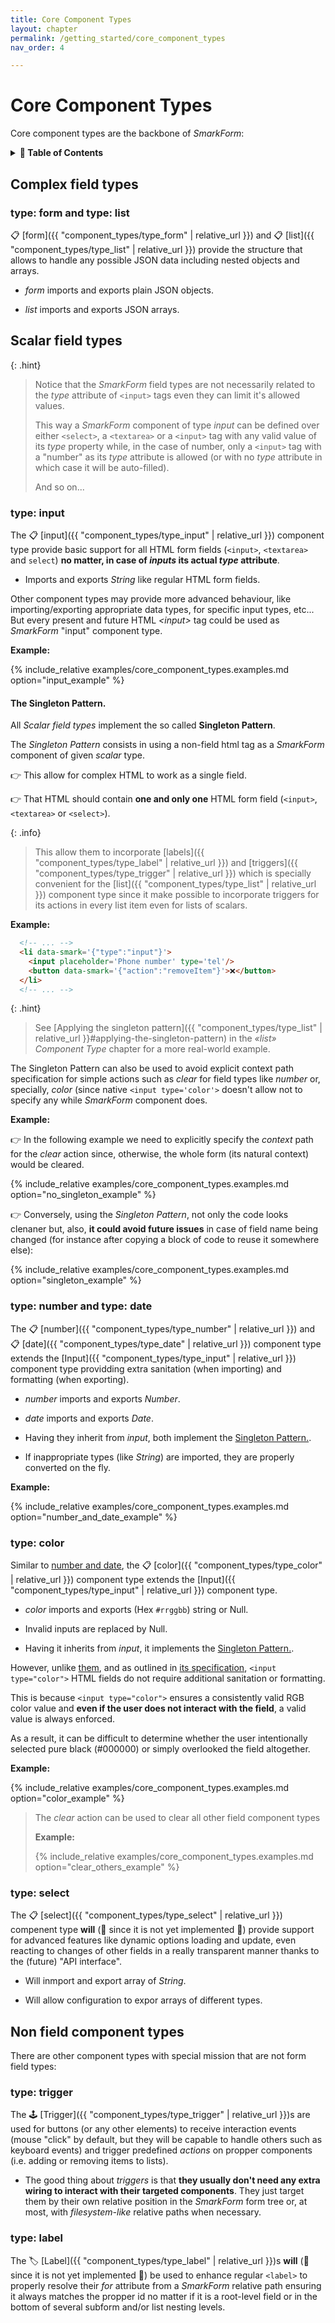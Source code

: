 ```yaml
---
title: Core Component Types
layout: chapter
permalink: /getting_started/core_component_types
nav_order: 4

---
```


# Core Component Types

Core component types are the backbone of *SmarkForm*:

<details class="chaptertoc">
<summary>
<strong>📖 Table of Contents</strong>
</summary>

  {{ "
<!-- vim-markdown-toc GitLab -->

* [Complex field types](#complex-field-types)
    * [type: form and type: list](#type-form-and-type-list)
* [Scalar field types](#scalar-field-types)
    * [type: input](#type-input)
        * [The Singleton Pattern.](#the-singleton-pattern)
    * [type: number and type: date](#type-number-and-type-date)
    * [type: color](#type-color)
    * [type: select](#type-select)
* [Non field component types](#non-field-component-types)
    * [type: trigger](#type-trigger)
    * [type: label](#type-label)

<!-- vim-markdown-toc -->
       " | markdownify }}

</details>


## Complex field types

### type: form and type: list

📋 [form]({{ "component_types/type_form" | relative_url }}) and
📋 [list]({{ "component_types/type_list" | relative_url }}) provide the
structure that allows to handle any possible JSON data including nested objects
and arrays.

  * *form* imports and exports plain JSON objects.

  * *list* imports and exports JSON arrays.


## Scalar field types

{: .hint}
> Notice that the *SmarkForm* field types are not necessarily related to the
> *type* attribute of `<input>` tags even they can limit it's allowed values.
> 
> This way a *SmarkForm* component of type *input* can be defined over either
> `<select>`, a `<textarea>` or a `<input>` tag with any valid value of its
> *type* property while, in the case of number, only a `<input>` tag with a
> "number" as its *type* attribute is allowed (or with no *type* attribute in
> which case it will be auto-filled).
> 
> And so on...


### type: input

The 📋 [input]({{ "component_types/type_input" | relative_url }}) component
type provide basic support for all HTML form fields (`<input>`, `<textarea>`
and `select`) **no matter, in case of *inputs* its actual *type* attribute**.

  * Imports and exports *String* like regular HTML form fields.

Other component types may provide more advanced behaviour, like
importing/exporting appropriate data types, for specific input types, etc...
But every present and future HTML *&lt;input&gt;* tag could be used as
*SmarkForm* "input" component type.

**Example:**

{% include_relative examples/core_component_types.examples.md option="input_example" %}


#### The Singleton Pattern.

All *Scalar field types* implement the so called **Singleton Pattern**.

The *Singleton Pattern* consists in using a non-field html tag as a *SmarkForm*
component of given *scalar* type.

👉 This allow for complex HTML to work as a single field.

👉 That HTML should contain **one and only one** HTML form field (`<input>`,
`<textarea>` or `<select>`).


{: .info}
> This allow them to incorporate
> [labels]({{ "component_types/type_label" | relative_url }})
> and [triggers]({{ "component_types/type_trigger" | relative_url }})
> which is specially convenient for the
> [list]({{ "component_types/type_list" | relative_url }}) component type since
> it make possible to incorporate triggers for its actions in every list item
> even for lists of scalars.


**Example:**

```html
  <!-- ... -->
  <li data-smark='{"type":"input"}'>
    <input placeholder='Phone number' type='tel'/>
    <button data-smark='{"action":"removeItem"}'>❌</button>
  </li>
  <!-- ... -->
```

{: .hint}
> See
> [Applying the singleton pattern]({{ "component_types/type_list" | relative_url }}#applying-the-singleton-pattern)
> in the *«list» Component Type* chapter for a more real-world example.


The Singleton Pattern can also be used to avoid explicit context path
specification for simple actions such as *clear* for field types like *number*
or, specially, *color* (since native `<input type='color'>` doesn't allow not
to specify any while *SmarkForm* component does.


**Example:**

👉 In the following example we need to explicitly specify the *context* path
for the *clear* action since, otherwise, the whole form (its natural context)
would be cleared.

{% include_relative examples/core_component_types.examples.md option="no_singleton_example" %}


👉 Conversely, using the *Singleton Pattern*, not only the code looks clenaner
but, also, **it could avoid future issues** in case of field name being changed
(for instance after copying a block of code to reuse it somewhere else):

{% include_relative examples/core_component_types.examples.md option="singleton_example" %}


### type: number and type: date

The 📋 [number]({{ "component_types/type_number" | relative_url }}) and
📋 [date]({{ "component_types/type_date" | relative_url }}) component type
extends the [Input]({{ "component_types/type_input" | relative_url }})
component type providding extra sanitation (when importing) and formatting
(when exporting).

  * *number* imports and exports *Number*.

  * *date* imports and exports *Date*.

  * Having they inherit from *input*, both implement the [Singleton
    Pattern.](#the-singleton-pattern).

  * If inappropriate types (like *String*) are imported, they are properly
    converted on the fly.

**Example:**

{% include_relative examples/core_component_types.examples.md option="number_and_date_example" %}



### type: color

Similar to [number and date](#type-number-and-type-date), the
📋 [color]({{ "component_types/type_color" | relative_url }}) component type
extends the [Input]({{ "component_types/type_input" | relative_url }})
component type.

  * *color* imports and exports (Hex `#rrggbb`) string or Null.
  
  * Invalid inputs are replaced by Null.

  * Having it inherits from *input*, it implements the [Singleton
    Pattern.](#the-singleton-pattern).


However, unlike [them](#type-number-and-type-date), and as outlined in [its
specification](https://developer.mozilla.org/en-US/docs/Web/HTML/Element/input/color#value),
`<input type="color">` HTML fields do not require additional sanitation or
formatting.


This is because `<input type="color">` ensures a consistently valid RGB color
value and **even if the user does not interact with the field**, a valid value is
always enforced.

As a result, it can be difficult to determine whether the user intentionally
selected pure black (#000000) or simply overlooked the field altogether.


**Example:**

{% include_relative examples/core_component_types.examples.md option="color_example" %}



<blockquote class="hint">
<p>The <i>clear</i> action can be used to clear all other field component types</p>

<p><b>Example:</b></p>

{% include_relative examples/core_component_types.examples.md option="clear_others_example" %}

</blockquote>


### type: select

The 📋 [select]({{ "component_types/type_select" | relative_url }})
compenent type **will** (🚧 since it is not yet implemented 🚧) provide support
for advanced features like dynamic options loading and update, even reacting to
changes of other fields in a really transparent manner thanks to the
(future) "API interface".

  * Will inmport and export array of *String*.

  * Will allow configuration to expor arrays of different types.


## Non field component types

There are other component types with special mission that are not form field
types:


### type: trigger

The 🕹️ [Trigger]({{ "component_types/type_trigger" | relative_url }})s are used
for buttons (or any other elements) to receive interaction events (mouse
"click" by default, but they will be capable to handle others such as keyboard
events) and trigger predefined *actions* on propper components (i.e. adding or
removing items to lists).

  * The good thing about *triggers* is that **they usually don't need any extra
    wiring to interact with their targeted components**. They just target them
    by their own relative position in the *SmarkForm* form tree or, at most,
    with *filesystem-like* relative paths when necessary.


### type: label

The 🏷️ [Label]({{ "component_types/type_label" | relative_url }})s **will** (🚧
since it is not yet implemented 🚧) be used to enhance regular `<label>` to
properly resolve their *for* attribute from a *SmarkForm* relative path
ensuring it always matches the propper id no matter if it is a root-level field
or in the bottom of several subform and/or list nesting levels.


